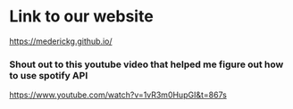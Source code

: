 # Link to our website
https://mederickg.github.io/


### Shout out to this youtube video that helped me figure out how to use spotify API
https://www.youtube.com/watch?v=1vR3m0HupGI&t=867s